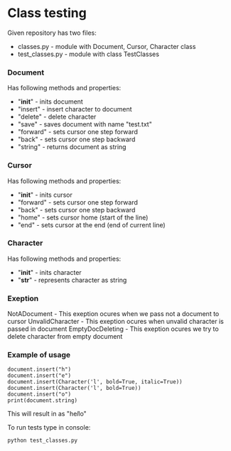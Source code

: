 # Class testing

Given repository has two files:
* classes.py - module with Document, Cursor, Character class
* test_classes.py - module with class TestClasses
### Document

Has following methods and properties:

* "__init__" - inits document
* "insert" - insert character to document
* "delete" - delete character
* "save" - saves document with name "test.txt"
* "forward" - sets cursor one step forward
* "back" - sets cursor one step backward
* "string" - returns document as string

### Cursor

Has following methods and properties:

* "__init__" - inits cursor
* "forward" - sets cursor one step forward
* "back" - sets cursor one step backward
* "home" - sets cursor home (start of the line)
* "end" - sets cursor at the end (end of current line)

### Character

Has following methods and properties:

* "__init__" - inits character
* "__str__" - represents character as string

### Exeption
NotADocument - This exeption ocures when we pass not a document to cursor
UnvalidCharacter - This exeption ocures when unvalid character is passed in document
EmptyDocDeleting - This exeption ocures we try to delete character from empty document

### Example of usage
```
document.insert("h")
document.insert("e")
document.insert(Character('l', bold=True, italic=True))
document.insert(Character('l', bold=True))
document.insert("o")
print(document.string)
```
This will result in as "he*l*lo"

To run tests type in console:
```
python test_classes.py
```


